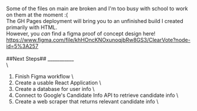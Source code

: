 Some of the files on main are broken and I'm too busy with school to work on them at the moment :( \
The GH Pages deployment will bring you to an unfinished build I created primarily with HTML. \
However, you *can* find a figma proof of concept design here! \
https://www.figma.com/file/khHOncKNOxunoqjbRw8GS3/ClearVote?node-id=5%3A257 \
\
##Next Steps##
___________\
\
1. Finish Figma workflow \
2. Create a usable React Application \
3. Create a database for user info \
4. Connect to Google's Candidate Info API to retrieve candidate info \
5. Create a web scraper that returns relevant candidate info \
